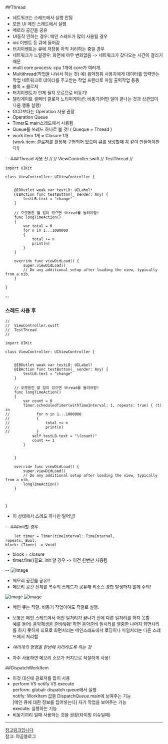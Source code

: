 ##Thread

- 네트워크는 스레드에서 실행 안됨
- 모든 UI 메인 스레드에서 실행
- 메로리 공간을 공유
- UI동작 안하는 경우: 메인 스레드가 많이 사용될 경우
- ios 이벤트 등 큐에 들어감
- 터치이벤트는 큐에 저장됨 아직 처리하는 중일 경우
- 네트워크가 느릴경우: 화면에 아무 변화없음
	-> 네트워크가 갔다오는 시간이 걸리기 때문
- multi core process: cpu 1개에 core가 여러개.
- Multithread(작업을 나눠서 하는 것)
예) 음악청취
	사용자에게 데이터를 입력받는 작업
	네트워크로 데이터를 주고받는 작업 
	프린터로 파일 출력작업 등등
- 블록 = 클로저
- 터치이벤트가 언제 될지 모르므로 비동기!
- 델리게이트 셀렉터 클로저 노티피케이션: 
비동기(어떤 일이 끝나는 것과 상관없이 다음 행동 실행)
- GCD보다는 Operation 사용 권장
- Operation Queue
- Timer도 main스레드에서 사용됨
- Queue를 쓰레드 하나로 볼 것!  (	Queque = Thread )
- work item 1게 = Closure 1개    
(work item: 클로저를 활용해 구현되어 있으며 큐를 생성할때 꼭 같이 만들어야한다!)

--
###Thread 사용 전
	//
	//  ViewController.swift
	//  TestThread
	//
	
	import UIKit
	
	class ViewController: UIViewController {
	
	    
	    @IBOutlet weak var testLB: UILabel!
	    @IBAction func testButton(_ sender: Any) {
	        testLB.text = "change"
	    }
	    
	    // 오랫동안 할 일이 있으면 thread를 돌려야함!
	    func longTimeAction()
	    {
	        var total = 0
	        for n in 1...1000000
	        {
	            total += n
	            print(n)
	        }
	    }
	    
	    override func viewDidLoad() {
	        super.viewDidLoad()
	        // Do any additional setup after loading the view, typically from a nib.
	    }
	
	}

--
### 스레드 사용 후
	//
	//  ViewController.swift
	//  TestThread
	//
	
	import UIKit
	
	class ViewController: UIViewController {
	
	    
	    @IBOutlet weak var testLB: UILabel!
	    @IBAction func testButton(_ sender: Any) {
	        testLB.text = "change"
	    }
	    
	    // 오랫동안 할 일이 있으면 thread를 돌려야함!
	    func longTimeAction()
	    {
	        var count = 0
	        Timer.scheduledTimer(withTimeInterval: 1, repeats: true) { (t) in
	//            for n in 1...1000000
	//            {
	//                total += n
	//                print(n)
	//            }
	            self.testLB.text = "\(count)"
	            count += 1
	        }
	        
	     
	    }
	    
	    override func viewDidLoad() {
	        super.viewDidLoad()
	        // Do any additional setup after loading the view, typically from a nib.
	        longTimeAction()
	    }
	

	
	}
	
- 이 상태에서 스레드 하나만 일어남!

--
###init할 경우 
		 
		let timer = Timer(timeInterval: TimeInterval, 
	repeats: Bool,
	block: (Timer) -> Void)
		
- block = closure 
- timer.fire()필요: init 할 경우
-> 이건 한번만 사용됨

--
![image](/Users/songyeeshin/Desktop/쓰레드.png)

- 메모리 공간을 공유!!
- 메모리 공간 전체를 복수의 쓰레드가 공유해 리소스 경합 발생하지 않게 주의!

![image](/Users/songyeeshin/Desktop/멀티쓰레드(메모리공간동일).png)
![image](/Users/songyeeshin/Desktop/멀티프로세스(메모리공간별도).png)

- 메인 큐는 직렬. 비동기 작업이여도 직렬로 실행.
- 보통은 메인 스레드에서 어떤 일처리가 끝나기 전에 다른 일처리를 하지 못함    
예를 들어) 음악재생을 준비해줘! 하면 음악준비 일처리를 열중한 나머지 화면처리를 하지 못하게 되므로 화면처리는 메인스레드에서
로딩이나 파일처리는 다른 스레드에서 처리함

- _여러개의 명령을 한번에 처리하도록 하는 것_
- 자주 사용하면 메모리 소모가 커지므로 적절하게 사용!

##DispatchWorkItem

- 이것 대신에 클로저를 많이 사용
- perform VS notify VS execute  
perform: globalr dispatch queue에서 실행   
notify: WorkItem 값을 DispatchQueue.main에 보여주는 기능    
[메인 큐에 대한 정보를 집어넣는다]
자기 작업을 보여주는 기능   
execute: 실행하는 기능 
- 비동기끼리 일때 사용하는 것을 권장(타이밍 이슈일때)

-----
[참고링크입니다](http://brainbackdoor.tistory.com/27)    
참고: 야곰블로그